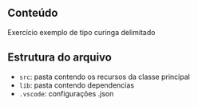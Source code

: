 ## Conteúdo

Exercício exemplo de tipo curinga delimitado

## Estrutura do arquivo

- `src`: pasta contendo os recursos da classe principal
- `lib`: pasta contendo dependencias
- `.vscode`: configurações .json